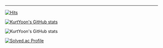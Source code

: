 

---

[![Hits](https://hits.seeyoufarm.com/api/count/incr/badge.svg?url=https%3A%2F%2Fgithub.com%2FKurtYoon&count_bg=%231EE1E3&title_bg=%23555555&icon=&icon_color=%23E7E7E7&title=hits&edge_flat=false)](https://hits.seeyoufarm.com)


[![KurtYoon's GitHub stats](https://github-readme-stats.vercel.app/api?username=KurtYoon)](https://github.com/KurtYoon/github-readme-stats)

![KurtYoon's GitHub stats](https://github-readme-stats.vercel.app/api?username=KurtYoon&show_icons=true&theme=radical)

[![Solved.ac Profile](http://mazassumnida.wtf/api/v2/generate_badge?boj=kurtyoon)](https://solved.ac/kurtyoon/)
